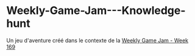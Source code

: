 # Weekly-Game-Jam---Knowledge-hunt
Un jeu d'aventure créé dans le contexte de la [Weekly Game Jam - Week 169](http://www.weeklygamejam.com/)
